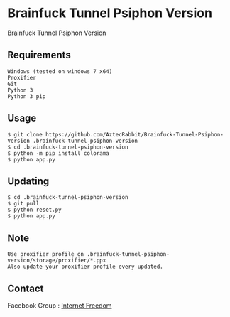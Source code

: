 # Brainfuck Tunnel Psiphon Version

Brainfuck Tunnel Psiphon Version


Requirements
------------

    Windows (tested on windows 7 x64)
    Proxifier
    Git
    Python 3
    Python 3 pip


Usage
-----

    $ git clone https://github.com/AztecRabbit/Brainfuck-Tunnel-Psiphon-Version .brainfuck-tunnel-psiphon-version
    $ cd .brainfuck-tunnel-psiphon-version
    $ python -m pip install colorama
    $ python app.py


Updating
--------

    $ cd .brainfuck-tunnel-psiphon-version
    $ git pull
    $ python reset.py
    $ python app.py


Note
----

    Use proxifier profile on .brainfuck-tunnel-psiphon-version/storage/proxifier/*.ppx
    Also update your proxifier profile every updated.


Contact
-------

Facebook Group : [Internet Freedom]


[Internet Freedom]: https://www.facebook.com/groups/171888786834544/
